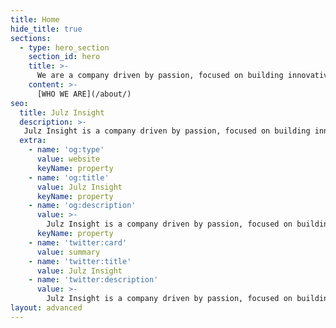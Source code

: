 ```yaml
---
title: Home
hide_title: true
sections:
  - type: hero_section
    section_id: hero
    title: >-
      We are a company driven by passion, focused on building innovative and impactful products, brands, experiences and solutions.
    content: >-
      [WHO WE ARE](/about/)
seo:
  title: Julz Insight
  description: >-
   Julz Insight is a company driven by passion, focused on building innovative and impactful products, brands, experiences and solutions.
  extra:
    - name: 'og:type'
      value: website
      keyName: property
    - name: 'og:title'
      value: Julz Insight
      keyName: property
    - name: 'og:description'
      value: >-
        Julz Insight is a company driven by passion, focused on building innovative and impactful products, brands, experiences and solutions
      keyName: property
    - name: 'twitter:card'
      value: summary
    - name: 'twitter:title'
      value: Julz Insight
    - name: 'twitter:description'
      value: >-
        Julz Insight is a company driven by passion, focused on building innovative and impactful products, brands, experiences and solutions
layout: advanced
---
```

